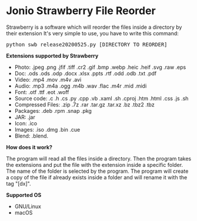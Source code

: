 # Jonio Strawberry File Reorder

Strawberry is a software which will reorder the files inside a directory by their extension
It's very simple to use, you have to write this command:

<pre>python swb_release20200525.py [DIRECTORY TO REORDER]</pre>

<b>Extensions supported by Strawberry</b>

<ul>
  <li>Photo: .jpeg .png .jfif .tiff .cr2 .gif .bmp .webp .heic .heif .svg .raw .eps</li>
    <li>Doc: .ods .ods .odp .docx .xlsx .ppts .rtf .odd .odb .txt .pdf</li>
    <li>Video: .mp4 .mov .m4v .avi </li>
    <li>Audio: .mp3 .m4a .ogg .m4b .wav .flac .m4r .mid .midi</li>
  <li>Font: .otf .ttf .eot .woff</li>
  <li>Source code: .c .h .cs .py .cpp .vb .xaml .sh .cproj .htm .html .css .js .sh</li>
  <li>Compressed Files: .zip .7z .rar .tar.gz .tar.xz .bz .tbz2 .tbz</li>
  <li>Packages: .deb .rpm .snap .pkg</li>
  <li>JAR: .jar</li>
  <li>Icon: .ico</li>
  <li>Images: .iso .dmg .bin .cue</li>
  <li>Blend: .blend. </li>
</ul>

<b>How does it work?</b>
<p>The program will read all the files inside a directory. Then the program takes the extensions and put the file with the extension inside a specific folder. The name of the folder is selected by the program.
The program will create a copy of the file if already exists inside a folder and will rename it with the tag "[dx]".
</p>

<b>Supported OS</b>

<ul>
  <li>GNU/Linux</li>
  <li>macOS</li>
</ul>  

